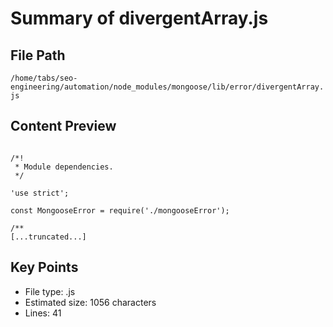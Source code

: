 # Summary of divergentArray.js
  
## File Path
`/home/tabs/seo-engineering/automation/node_modules/mongoose/lib/error/divergentArray.js`

## Content Preview
```

/*!
 * Module dependencies.
 */

'use strict';

const MongooseError = require('./mongooseError');

/**
[...truncated...]
```

## Key Points
- File type: .js
- Estimated size: 1056 characters
- Lines: 41
